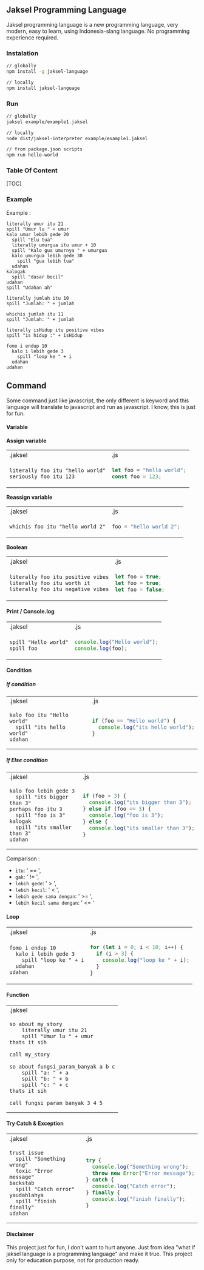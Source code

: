 ## Jaksel Programming Language

Jaksel programming language is a new programming language, very modern, easy to learn, using Indonesia-slang language. No programming experience required.

### Instalation

```bash
// globally
npm install -g jaksel-language

// locally
npm install jaksel-language
```

### Run

```bash
// globally
jaksel example/example1.jaksel

// locally
node dist/jaksel-interpreter example/example1.jaksel

// from package.json scripts
npm run hello-world
```

### Table Of Content

[TOC]

### Example

Example :

```
literally umur itu 21
spill "Umur lu " + umur
kalo umur lebih gede 20
  spill "Elu tua"
  literally umurgua itu umur + 10
  spill "Kalo gua umurnya " + umurgua
  kalo umurgua lebih gede 30
    spill "gua lebih tua"
  udahan
kalogak
  spill "dasar bocil"
udahan
spill "Udahan ah"
```

```
literally jumlah itu 10
spill "Jumlah: " + jumlah

whichis jumlah itu 11
spill "Jumlah: " + jumlah

literally isHidup itu positive vibes
spill "is hidup :" + isHidup

fomo i endup 10
  kalo i lebih gede 3
    spill "loop ke " + i
  udahan
udahan
```

## Command

Some command just like javascript, the only different is keyword and this language will translate to javascript and run as javascript. I know, this is just for fun.

#### Variable

**Assign variable**

<table>
<tr><td>.jaksel</td><td>.js</td></tr>
<tr>
<td>

```
literally foo itu "hello world"
seriously foo itu 123
```

</td>
<td>

```javascript
let foo = "hello world";
const foo = 123;
```

</td>
</tr>
</table>

**Reassign variable**

<table>
<tr><td>.jaksel</td><td>.js</td></tr>
<tr>
<td>

```
whichis foo itu "hello world 2"
```

</td>
<td>

```javascript
foo = "hello world 2";
```

</td>
</tr>
</table>

**Boolean**

<table>
<tr><td>.jaksel</td><td>.js</td></tr>
<tr>
<td>

```
literally foo itu positive vibes
literally foo itu worth it
literally foo itu negative vibes
```

</td>
<td>

```javascript
let foo = true;
let foo = true;
let foo = false;
```

</td>
</tr>
</table>

#### Print / Console.log

<table>
<tr><td>.jaksel</td><td>.js</td></tr>
<tr>
<td>

```
spill "Hello world"
spill foo
```

</td>
<td>

```javascript
console.log("Hello world");
console.log(foo);
```

</td>
</tr>
</table>

#### Condition

##### If condition

<table>
<tr><td>.jaksel</td><td>.js</td></tr>
<tr>
<td>

```
kalo foo itu "Hello world"
  spill "its hello world"
udahan
```

</td>
<td>

```javascript
if (foo == "Hello world") {
  console.log("its hello world");
}
```

</td>
</tr>
</table>

##### If Else condition

<table>
<tr><td>.jaksel</td><td>.js</td></tr>
<tr>
<td>

```
kalo foo lebih gede 3
  spill "its bigger than 3"
perhaps foo itu 3
  spill "foo is 3"
kalogak
  spill "its smaller than 3"
udahan
```

</td>
<td>

```javascript
if (foo > 3) {
  console.log("its bigger than 3");
} else if (foo == 3) {
  console.log("foo is 3");
} else {
  console.log("its smaller than 3");
}
```

</td>
</tr>
</table>

Comparison :

- `itu`: ' == ',
- `gak`: ' != ',
- `lebih gede`: ' > ',
- `lebih kecil`: ' < ',
- `lebih gede sama dengan`: ' >= ',
- `lebih kecil sama dengan`: ' <= '

#### Loop

<table>
<tr><td>.jaksel</td><td>.js</td></tr>
<tr>
<td>

```
fomo i endup 10
  kalo i lebih gede 3
    spill "loop ke " + i
  udahan
udahan
```

</td>
<td>

```javascript
for (let i = 0; i < 10; i++) {
  if (i > 3) {
    console.log("loop ke " + i);
  }
}
```

</td>
</tr>
</table>

#### Function

<table>
<tr><td>.jaksel</td></tr>
<tr>
<td>

```
so about my_story
    literally umur itu 21
    spill "Umur lu " + umur
thats it sih

call my_story

so about fungsi_param_banyak a b c
    spill "a: " + a
    spill "b: " + b
    spill "c: " + c
thats it sih

call fungsi_param_banyak 3 4 5
```

</td>
</tr>
</table>

#### Try Catch & Exception

<table>
<tr><td>.jaksel</td><td>.js</td></tr>
<tr>
<td>

```
trust issue
  spill "Something wrong"
  toxic "Error message"
backstab
  spill "Catch error"
yaudahlahya
  spill "finish finally"
udahan
```

</td>
<td>

```javascript
try {
  console.log("Something wrong");
  throw new Error("Error message");
} catch {
  console.log("Catch error");
} finally {
  console.log("finish finally");
}
```

</td>
</tr>
</table>

#### Disclaimer

This project just for fun, I don't want to hurt anyone. Just from idea "what if jaksel language is a programming language" and make it true. This project only for education purpose, not for production ready.
